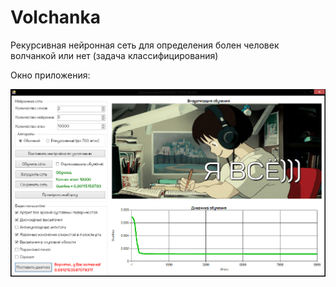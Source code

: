 # Volchanka
Рекурсивная нейронная сеть для определения болен человек волчанкой или нет (задача классифицирования)

Окно приложения:

![programm](https://github.com/G-NighT/Volchanka/blob/master/screen.png)
